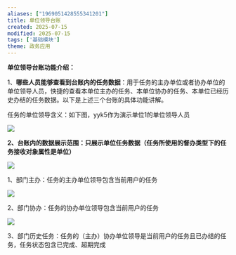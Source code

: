 ```yaml
---
aliases: ["1969051428555341201"]
title: 单位领导台账
created: 2025-07-15
modified: 2025-07-15
tags: ['基础模块']
theme: 政务应用
---
```


**单位领导台账功能介绍：**

1、**哪些人员能够查看到台账内的任务数据**：用于任务的主办单位或者协办单位的单位领导人员，快捷的查看本单位主办的任务、本单位协办的任务、本单位已经历史办结的任务数据。以下是上述三个台账的具体功能讲解。

任务的单位领导含义：如下图，yyk5作为演示单位1的单位领导人员

![](https://myhelpdoc.oss-cn-heyuan.aliyuncs.com/mdimages/a280ee3eee5b85b8563ef4e286fe1971.jpg)

**2、台账内的数据展示范围：只展示单位任务数据（任务所使用的督办类型下的任务接收对象属性是单位）**

![](https://myhelpdoc.oss-cn-heyuan.aliyuncs.com/mdimages/8e6f88b1c7520320dc6187fb6d96b4b4.jpg)

1、部门主办：任务的主办单位领导包含当前用户的任务

![](https://myhelpdoc.oss-cn-heyuan.aliyuncs.com/mdimages/aebe8b8f1992690bec17e9b5b79d9775.jpg)

2、部门协办：任务的协办单位领导包含当前用户的任务

![](https://myhelpdoc.oss-cn-heyuan.aliyuncs.com/mdimages/6725cee8647ee29395cb27f3e5d5be61.jpg)

3、部门历史任务：任务的（主办）协办单位领导是当前用户的任务且已办结的任务，任务状态包含已完成、超期完成

